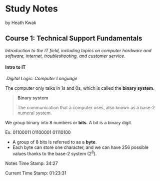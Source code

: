 # Study Notes

by Heath Kwak

## Course 1: Technical Support Fundamentals

*Introduction to the IT field, including topics on computer hardware and software, internet, troubleshooting, and customer service.*



#### Intro to IT

​	*Digital Logic: Computer Language*

The computer only talks in 1s and 0s, which is called the **binary system**.

> **Binary system**
>
> The communication that a computer uses, also known as a base-2 numeral system.

We group binary into 8 numbers or **bits**. A bit is a binary digit. 

Ex. 01100011 01100001 01110100

* A group of 8 bits is referred to as a **byte**.
* Each byte can store one character, and we can have 256 possible values thanks to the base-2 system ($2^8$).

Notes Time Stamp: 34:27 









Current Time Stamp: 01:23:31

